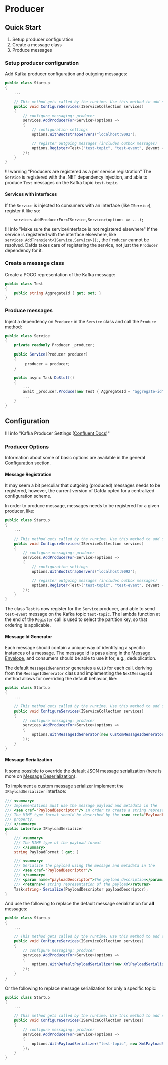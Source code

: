 # Producer

## Quick Start

1. Setup producer configuration
2. Create a message class
3. Produce messages

### Setup producer configuration

Add Kafka producer configuration and outgoing messages:

```csharp
public class Startup
{
    ...

    // This method gets called by the runtime. Use this method to add services to the container.
    public void ConfigureServices(IServiceCollection services)
    {
        // configure messaging: producer
        services.AddProducerFor<Service>(options =>
        {
            // configuration settings
            options.WithBootstrapServers("localhost:9092");

            // register outgoing messages (includes outbox messages)
            options.Register<Test>("test-topic", "test-event", @event => @event.AggregateId);
        });
    }
}
```

!!! warning "Producers are registered as a per service registration"
    The `Service` is registered with the .NET dependency injection, and able to produce `Test` messages on the Kafka topic `test-topic`.

#### Services with interfaces

If the `Service` is injected to consumers with an interface (like `IService`), register it like so:

```
    services.AddProducerFor<IService,Service>(options => ...);
```

!!! info "Make sure the service/interface is not registered elsewhere"
    If the service is registered with the interface elsewhere, like `services.AddTransient<IService,Service>();`, the `Producer` cannot be resolved. Dafda takes care of registering the service, not just the `Producer` dependency for it.

### Create a message class

Create a POCO representation of the Kafka message:

```csharp
public class Test
{
    public string AggregateId { get; set; }
}
```

### Produce messages

Inject a dependency on `Producer` in the `Service` class and call the `Produce` method:

```csharp
public class Service
{
    private readonly Producer _producer;

    public Service(Producer producer)
    {
        _producer = producer;
    }

    public async Task DoStuff()
    {
        ...
        await _producer.Produce(new Test { AggregateId = "aggregate-id" });
        ...
    }
}
```

## Configuration

!!! info "Kafka Producer Settings ([Confluent Docs](https://docs.confluent.io/current/installation/configuration/producer-configs.html))"

### Producer Options

Information about some of basic options are available in the general [Configuration](/configuration) section.

#### Message Registration

It may seem a bit perculiar that outgoing (produced) messages needs to be registered, however, the current version of Dafda opted for a centralized configuration scheme.

In order to produce message, messages needs to be registered for a given producer, like:

```csharp
public class Startup
{
    ...

    // This method gets called by the runtime. Use this method to add services to the container.
    public void ConfigureServices(IServiceCollection services)
    {
        // configure messaging: producer
        services.AddProducerFor<Service>(options =>
        {
            // configuration settings
            options.WithBootstrapServers("localhost:9092");

            // register outgoing messages (includes outbox messages)
            options.Register<Test>("test-topic", "test-event", @event => @event.AggregateId);
        });
    }
}
```

The class `Test` is now register for the `Service` producer, and able to send `test-event` message on the Kafka topic `test-topic`. The lambda function at the end of the `Register` call
is used to select the partition key, so that ordering is applicable.

#### Message Id Generator

Each message should contain a unique way of identifying a specific instances of a message. The message id is pass along in the [Message Envelope](/messages/#message-envelope), and consumers should be able to use it for, e.g., deduplication.

The default `MessageIdGenerator` generates a `GUID` for each call, deriving from the `MessageIdGenerator` class and implementing the `NextMessageId` method allows for overriding the default behavior, like:

```csharp
public class Startup
{
    ...

    // This method gets called by the runtime. Use this method to add services to the container.
    public void ConfigureServices(IServiceCollection services)
    {
        // configure messaging: producer
        services.AddProducerFor<Service>(options =>
        {
            options.WithMessageIdGenerator(new CustomMessageIdGenerator());
        });
    }
}
```

#### Message Serialization

It some possible to override the default JSON message serialization (here is more on [Message Deserialization](/consumer/#message-deserialization)).

To implement a custom message serializer implement the `IPayloadSerializer` interface:

```csharp
/// <summary>
/// Implementations must use the message payload and metadata in the
/// <see cref="PayloadDescriptor"/> in order to create a string representation.
/// The MIME type format should be described by the <see cref="PayloadFormat"/>
/// property. 
/// </summary>
public interface IPayloadSerializer
{
    /// <summary>
    /// The MIME type of the payload format
    /// </summary>
    string PayloadFormat { get; }

    /// <summary>
    /// Serialize the payload using the message and metadata in the
    /// <see cref="PayloadDescriptor"/>
    /// </summary>
    /// <param name="payloadDescriptor">The payload description</param>
    /// <returns>A string representation of the payload</returns>
    Task<string> Serialize(PayloadDescriptor payloadDescriptor);
}
```

And use the following to replace the default message serialization for __all__ messages:

```csharp
public class Startup
{
    ...

    // This method gets called by the runtime. Use this method to add services to the container.
    public void ConfigureServices(IServiceCollection services)
    {
        // configure messaging: producer
        services.AddProducerFor<Service>(options =>
        {
            options.WithDefaultPayloadSerializer(new XmlPayloadSerializer());
        });
    }
}
```

Or the following to replace message serialization for only a specific topic:

```csharp
public class Startup
{
    ...

    // This method gets called by the runtime. Use this method to add services to the container.
    public void ConfigureServices(IServiceCollection services)
    {
        // configure messaging: producer
        services.AddProducerFor<Service>(options =>
        {
            options.WithPayloadSerializer("test-topic", new XmlPayloadSerializer());
        });
    }
}
```
